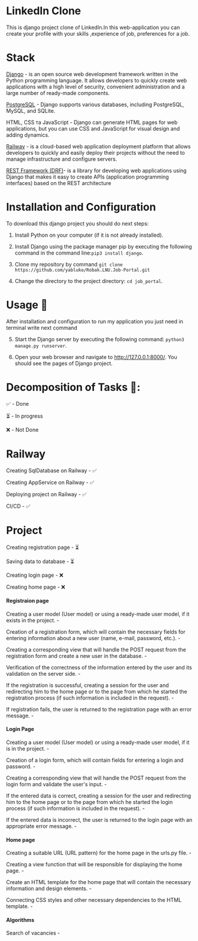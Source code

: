 # LinkedIn Clone


This is django project clone of LinkedIn.In this web-application you can create your profile with your skills ,experience of job, preferences for a job.
# Stack
[Django](https://www.djangoproject.com/) - is an open source web development framework written in the Python programming language. It allows developers to quickly create web applications with a high level of security, convenient administration and a large number of ready-made components.

[PostgreSQL](https://www.postgresql.org/) - Django supports various databases, including PostgreSQL, MySQL, and SQLite.

HTML, CSS та JavaScript - Django can generate HTML pages for web applications, but you can use CSS and JavaScript for visual design and adding dynamics.

[Railway](https://railway.app/) - is a cloud-based web application deployment platform that allows developers to quickly and easily deploy their projects without the need to manage infrastructure and configure servers.

[REST Framework (DRF)](https://www.django-rest-framework.org)- is a library for developing web applications using Django that makes it easy to create APIs (application programming interfaces) based on the REST architecture

# Installation and Configuration

To download this django project you should do next steps:

1. Install Python on your computer (if it is not already installed).

2. Install Django using the package manager pip by executing the following command in the command line:```pip3 install django```.

3. Clone my repository by command ```git clone https://github.com/yabluko/Robak.LNU.Job-Portal.git```

4. Change the directory to the project directory: ```cd job_portal```.

# Usage 🚀

After installation and configuration to run my application you just need in terminal write next command

5. Start the Django server by executing the following command: ```python3 manage.py runserver```.

6. Open your web browser and navigate to http://127.0.0.1:8000/. You should see the pages of Django project.

# Decomposition of Tasks 📝:


✅ - Done

⏳ - In progress

❌ -  Not Done 

# Railway

Creating SqlDatabase on Railway - ✅

Creating AppService on Railway - ✅

Deploying project on Railway - ✅

CI/CD - ✅

# Project 

Creating registration page - ⏳

Saving data to database - ⏳

Creating login page - ❌

Creating home page - ❌


#### Registraion page 
Creating a user model (User model) or using a ready-made user model, if it exists in the project. - 

Creation of a registration form, which will contain the necessary fields for entering information about a new user (name, e-mail, password, etc.). - 

Creating a corresponding view that will handle the POST request from the registration form and create a new user in the database. - 

Verification of the correctness of the information entered by the user and its validation on the server side. - 

If the registration is successful, creating a session for the user and redirecting him to the home page or to the page from which he started the registration process (if such information is included in the request). - 

If registration fails, the user is returned to the registration page with an error message. - 

 
#### Login Page

Creating a user model (User model) or using a ready-made user model, if it is in the project. - 

 Creation of a login form, which will contain fields for entering a login and password. - 

 Creating a corresponding view that will handle the POST request from the login form and validate the user's input. - 

 If the entered data is correct, creating a session for the user and redirecting him to the home page or to the page from which he started the login process (if such information is included in the request). - 

 If the entered data is incorrect, the user is returned to the login page with an appropriate error message. - 
 
 
 #### Home page
 
 Creating a suitable URL (URL pattern) for the home page in the urls.py file. - 
 
 Creating a view function that will be responsible for displaying the home page. - 
 
 Create an HTML template for the home page that will contain the necessary information and design elements. - 
 
 Connecting CSS styles and other necessary dependencies to the HTML template. - 
 
 #### Algorithms
 
 Search of vacancies - 
 
 
 
 
 
 
 
 
 
 
 
 
 
 
 
 
 
 





